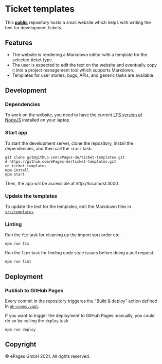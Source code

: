 # Ticket templates

This <ins>**public**</ins> repository hosts a small website which helps with writing the text for development tickets.

## Features

- The website is rendering a Markdown editor with a template for the selected ticket type.
- The user is expected to edit the text on the website and eventually copy it into a project management tool which supports Markdown.
- Templates for user stories, bugs, APIs, and generic tasks are available.

## Development

### Dependencies

To work on the website, you need to have the current [LTS version of NodeJS](https://nodejs.org/en/download/) installed on your laptop.

### Start app

To start the development server, clone the repository, install the dependencies, and then call the `start` task.

```shell
git clone git@github.com:ePages-de/ticket-templates.git
# https://github.com/ePages-de/ticket-templates.git
cd ticket-templates
npm install
npm start
```

Then, the app will be accessible at http://localhost:3000 .

### Update the templates

To update the text for the templates, edit the Markdown files in [`src/templates`](./src/templates).

### Linting

Run the `fix` task for cleaning up the import sort order etc.

```
npm run fix
```

Run the `lint` task for finding code style issues before doing a pull request.

```
npm run lint
```

## Deployment

### Publish to GitHub Pages

Every commit in the repository triggeres the "Build & deploy" action defined in [`gh-pages.yaml`](.github/workflows/gh-pages.yaml).

If you want to trigger the deployment to GitHub Pages manually, you could do so by calling the `deploy` task.

```
npm run deploy
```

## Copyright

© ePages GmbH 2021. All rights reserved.

